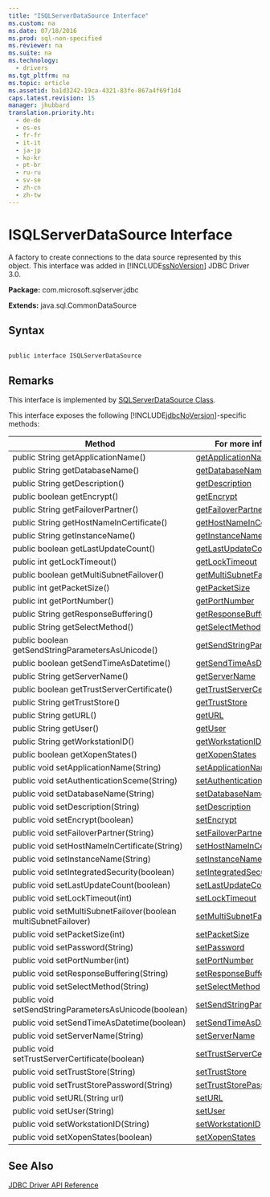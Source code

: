 ```yaml
---
title: "ISQLServerDataSource Interface"
ms.custom: na
ms.date: 07/18/2016
ms.prod: sql-non-specified
ms.reviewer: na
ms.suite: na
ms.technology: 
  - drivers
ms.tgt_pltfrm: na
ms.topic: article
ms.assetid: ba1d3242-19ca-4321-83fe-867a4f69f1d4
caps.latest.revision: 15
manager: jhubbard
translation.priority.ht: 
  - de-de
  - es-es
  - fr-fr
  - it-it
  - ja-jp
  - ko-kr
  - pt-br
  - ru-ru
  - sv-se
  - zh-cn
  - zh-tw
---
```

# ISQLServerDataSource Interface
  A factory to create connections to the data source represented by this object. This interface was added in [!INCLUDE[ssNoVersion](../content/includes/ssNoVersion_md.md)] JDBC Driver 3.0.  
  
 **Package:** com.microsoft.sqlserver.jdbc  
  
 **Extends:** java.sql.CommonDataSource  
  
## Syntax  
  
```  
  
public interface ISQLServerDataSource  
```  
  
## Remarks  
 This interface is implemented by [SQLServerDataSource Class](../content/SQLServerDataSource-Class.md).  
  
 This interface exposes the following [!INCLUDE[jdbcNoVersion](../content/includes/jdbcNoVersion_md.md)]-specific methods:  
  
|Method|For more information, see|  
|------------|-------------------------------|  
|public String getApplicationName()|[getApplicationName](../content/getApplicationName-Method--SQLServerDataSource-.md)|  
|public String getDatabaseName()|[getDatabaseName](../content/getDatabaseName-Method--SQLServerDataSource-.md)|  
|public String getDescription()|[getDescription](../content/getDescription-Method--SQLServerDataSource-.md)|  
|public boolean getEncrypt()|[getEncrypt](../content/getEncrypt-Method--SQLServerDataSource-.md)|  
|public String getFailoverPartner()|[getFailoverPartner](../content/getFailoverPartner-Method--SQLServerDataSource-.md)|  
|public String getHostNameInCertificate()|[getHostNameInCertificate](../content/getHostNameInCertificate-Method--SQLServerDataSource-.md)|  
|public String getInstanceName()|[getInstanceName](../content/getInstanceName-Method--SQLServerDataSource-.md)|  
|public boolean getLastUpdateCount()|[getLastUpdateCount](../content/getLastUpdateCount-Method--SQLServerDataSource-.md)|  
|public int getLockTimeout()|[getLockTimeout](../content/getLockTimeout-Method--SQLServerDataSource-.md)|  
|public boolean getMultiSubnetFailover()|[getMultiSubnetFailover](../content/getMultiSubnetFailover-Method--SQLServerDataSource-.md)|  
|public int getPacketSize()|[getPacketSize](../content/getPacketSize-Method--SQLServerDataSource-.md)|  
|public int getPortNumber()|[getPortNumber](../content/getPortNumber-Method--SQLServerDataSource-.md)|  
|public String getResponseBuffering()|[getResponseBuffering](../content/getResponseBuffering-Method--SQLServerDataSource-.md)|  
|public String getSelectMethod()|[getSelectMethod](../content/getSelectMethod-Method--SQLServerDataSource-.md)|  
|public boolean getSendStringParametersAsUnicode()|[getSendStringParametersAsUnicode](../content/getSendStringParametersAsUnicode-Method--SQLServerDataSource-.md)|  
|public boolean getSendTimeAsDatetime()|[getSendTimeAsDatetime](../content/getSendTimeAsDatetime-Method--SQLServerDataSource-.md)|  
|public String getServerName()|[getServerName](../content/getServerName-Method--SQLServerDataSource-.md)|  
|public boolean getTrustServerCertificate()|[getTrustServerCertificate](../content/getTrustServerCertificate-Method--SQLServerDataSource-.md)|  
|public String getTrustStore()|[getTrustStore](../content/getTrustStore-Method--SQLServerDataSource-.md)|  
|public String getURL()|[getURL](../content/getURL-Method--SQLServerDataSource-.md)|  
|public String getUser()|[getUser](../content/getUser-Method--SQLServerDataSource-.md)|  
|public String getWorkstationID()|[getWorkstationID](../content/getWorkstationID-Method--SQLServerDataSource-.md)|  
|public boolean getXopenStates()|[getXopenStates](../content/getXopenStates-Method--SQLServerDataSource-.md)|  
|public void setApplicationName(String)|[setApplicationName](../content/setApplicationName-Method--SQLServerDataSource-.md)|  
|public void setAuthenticationSceme(String)|[setAuthenticationSceme](../content/setAuthenticationScheme--SQLServerDataSource-.md)|  
|public void setDatabaseName(String)|[setDatabaseName](../content/setDatabaseName-Method--SQLServerDataSource-.md)|  
|public void setDescription(String)|[setDescription](../content/setDescription-Method--SQLServerDataSource-.md)|  
|public void setEncrypt(boolean)|[setEncrypt](../content/setEncrypt-Method--SQLServerDataSource-.md)|  
|public void setFailoverPartner(String)|[setFailoverPartner](../content/setFailoverPartner-Method--SQLServerDataSource-.md)|  
|public void setHostNameInCertificate(String)|[setHostNameInCertificate](../content/setHostNameInCertificate-Method--SQLServerDataSource-.md)|  
|public void setInstanceName(String)|[setInstanceName](../content/setInstanceName-Method--SQLServerDataSource-.md)|  
|public void setIntegratedSecurity(boolean)|[setIntegratedSecurity](../content/setIntegratedSecurity-Method--SQLServerDataSource-.md)|  
|public void setLastUpdateCount(boolean)|[setLastUpdateCount](../content/setLastUpdateCount-Method--SQLServerDataSource-.md)|  
|public void setLockTimeout(int)|[setLockTimeout](../content/setLockTimeout-Method--SQLServerDataSource-.md)|  
|public void setMultiSubnetFailover(boolean multiSubnetFailover)|[setMultiSubnetFailover](../content/setMultiSubnetFailover-Method--SQLServerDataSource-.md)|  
|public void setPacketSize(int)|[setPacketSize](../content/setPacketSize-Method--SQLServerDataSource-.md)|  
|public void setPassword(String)|[setPassword](../content/setPassword-Method--SQLServerDataSource-.md)|  
|public void setPortNumber(int)|[setPortNumber](../content/setPortNumber-Method--SQLServerDataSource-.md)|  
|public void setResponseBuffering(String)|[setResponseBuffering](../content/setResponseBuffering-Method--SQLServerDataSource-.md)|  
|public void setSelectMethod(String)|[setSelectMethod](../content/setSelectMethod-Method--SQLServerDataSource-.md)|  
|public void setSendStringParametersAsUnicode(boolean)|[setSendStringParametersAsUnicode](../content/setSendStringParametersAsUnicode-Method--SQLServerDataSource-.md)|  
|public void setSendTimeAsDatetime(boolean)|[setSendTimeAsDatetime](../content/setSendTimeAsDatetime-Method--SQLServerDataSource-.md)|  
|public void setServerName(String)|[setServerName](../content/setServerName-Method--SQLServerDataSource-.md)|  
|public void setTrustServerCertificate(boolean)|[setTrustServerCertificate](../content/setTrustServerCertificate-Method--SQLServerDataSource-.md)|  
|public void setTrustStore(String)|[setTrustStore](../content/setTrustStore-Method--SQLServerDataSource-.md)|  
|public void setTrustStorePassword(String)|[setTrustStorePassword](../content/setTrustStorePassword-Method--SQLServerDataSource-.md)|  
|public void setURL(String url)|[setURL](../content/setURL-Method--SQLServerDataSource-.md)|  
|public void setUser(String)|[setUser](../content/setUser-Method--SQLServerDataSource-.md)|  
|public void setWorkstationID(String)|[setWorkstationID](../content/setWorkstationID-Method--SQLServerDataSource-.md)|  
|public void setXopenStates(boolean)|[setXopenStates](../content/setXopenStates-Method--SQLServerDataSource-.md)|  
  
## See Also  
 [JDBC Driver API Reference](../content/JDBC-Driver-API-Reference.md)  
  
  